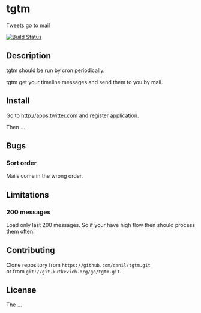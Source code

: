 # tgtm

Tweets go to mail

[![Build Status](https://travis-ci.org/danil/tgtm.svg)](https://travis-ci.org/danil/tgtm)

## Description

tgtm should be run by cron periodically.

tgtm get your timeline messages and send them to you by mail.

## Install

Go to http://apps.twitter.com and register application.

Then ...

## Bugs

### Sort order

Mails come in the wrong order.

## Limitations

### 200 messages

Load only last 200 messages.
So if your have high flow then should process them often.

## Contributing

Clone repository from `https://github.com/danil/tgtm.git`  
or from `git://git.kutkevich.org/go/tgtm.git`.

## License

The ...
